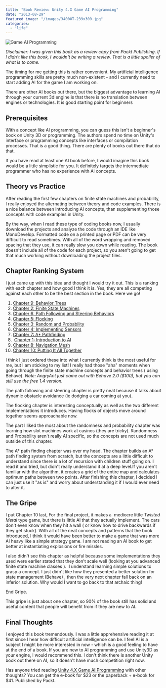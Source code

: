 ```yaml
---
title: "Book Review: Unity 4.X Game AI Programming"
date: "2013-08-29"
featured_image: "/images/3400OT-239x300.jpg"
categories: 
  - "life"
---
```


![Game AI Programming](/images/3400OT-239x300.jpg)

_Disclaimer: I was given this book as a review copy from Packt Publishing. If I didn't like this book, I wouldn't be writing a review. That is a little spoiler of what is to come._

The timing for me getting this is rather convenient. My artificial intelligence programming skills are pretty much non-existent - and I currently need to start adding AI for the game I am working on.

There are other AI books out there, but the biggest advantage to learning AI through your current 3d engine is that there is no translation between engines or technologies. It is good starting point for beginners

## Prerequisites

With a concept like AI programming, you can guess this isn't a beginner's book on Unity 3D or programming. The authors spend no time on Unity's interface or programming concepts like interfaces or compilation processes. That is a good thing. There are plenty of books out there that do that.

If you have read at least one AI book before, I would imagine this book would be a little simplistic for you. It definitely targets the intermediate programmer who has no experience with AI concepts.

## Theory vs Practice

After reading the first few chapters on finite state machines and probability, I really enjoyed the alternating between theory and code examples. There is a nice balance between introducing AI concepts, than supplementing those concepts with code examples in Unity.

By the way, when I read these type of coding books now, I usually download the projects and analyze the code through an IDE like MonoDevelop. Formatted code on a printed page or PDF can be very difficult to read sometimes. With all of the word wrapping and removed spacing that they use, it can really slow you down while reading. The book doesn't include all of the code for each project, so you aren't going to get that much working without downloading the project files.

## Chapter Ranking System

I just came up with this idea and thought I would try it out. This is a ranking with each chapter and how good I think it is. Yes, they are all competing against each other to be the best section in the book. Here we go!

1. [Chapter 9: Behavior Trees](http://www.packtpub.com/unity-4-x-game-artificial-intelligence-programming/book#chapter_9)
2. [Chapter 2: Finite State Machines](http://www.packtpub.com/unity-4-x-game-artificial-intelligence-programming/book#chapter_2)
3. [Chapter 6: Path Following and Steering Behaviors](http://www.packtpub.com/unity-4-x-game-artificial-intelligence-programming/book#chapter_6)
4. [Chapter 5: Flocking](http://www.packtpub.com/unity-4-x-game-artificial-intelligence-programming/book#chapter_5)
5. [Chapter 3: Random and Probability](http://www.packtpub.com/unity-4-x-game-artificial-intelligence-programming/book#chapter_3)
6. [Chapter 4: Implementing Sensors](http://www.packtpub.com/unity-4-x-game-artificial-intelligence-programming/book#chapter_4)
7. [Chapter 7: A\* Pathfinding](http://www.packtpub.com/unity-4-x-game-artificial-intelligence-programming/book#chapter_7)
8.  [Chapter 1: Introduction to AI](http://www.packtpub.com/unity-4-x-game-artificial-intelligence-programming/book#chapter_1)
9. [Chapter 8: Navigation Mesh](http://www.packtpub.com/unity-4-x-game-artificial-intelligence-programming/book#chapter_8)
10. [Chapter 10: Putting It All Together](http://www.packtpub.com/unity-4-x-game-artificial-intelligence-programming/book#chapter_10)

I think I just ordered these into what I currently think is the most useful for me, but I am sticking to my list! I really had those "aha" moments when going through the finite state machine concepts and behavior trees ( using Behave). _Note: AngryAnt just came out with Behave 2.0 ($100), but you can still use the free 1.4 version._

The path following and steering chapter is pretty neat because it talks about dynamic obstacle avoidance (ie dodging a car coming at you).

The flocking chapter is interesting conceptually as well as the two different implementations it introduces. Having flocks of objects move around together seems approachable now.

The part I liked the most about the randomness and probability chapter was learning how slot machines work at casinos (they are tricky). Randomness and Probability aren't really AI specific, so the concepts are not used much outside of this chapter.

The A\* path finding chapter was over my head. The chapter builds an A\* path finding system from scratch, but the concepts are a little difficult to understand since there is a lot of recursion with children stuff going on. I read it and tried, but didn't really understand it at a deep level.If you aren't familiar with the algorithm, it creates a grid of the entire map and calculates optimum paths between two points. After finishing this chapter, I decided I can just use it "as is" and worry about understanding it if I would ever need to alter it.

## The Gripe

I put Chapter 10 last, For the final project, it makes a  mediocre little _Twisted Metal_ type game, but there is little AI that they actually implement. The cars don't even know when they hit a wall ( or know how to drive backwards if they get stuck). With all of the neat concepts and patterns that the book introduced, I think it would have been better to make a game that was more AI heavy like a simple strategy game. I am not reading an AI book to get better at instantiating explosions or fire missles.

I also didn't see this chapter as helpful because some implementations they used were earlier stated that they don't scale well (looking at you advanced finite state machine classes ).  I understand learning simple solutions to grasp a concept. I just didn't like how they presented a better solution for state management (Behave) , then the very next chapter fall back on an inferior solution. Why would I want to go back to that archaic thing!

End Gripe.

This gripe is just about one chapter, so 90% of the book still has solid and useful content that people will benefit from if they are new to AI.

## Final Thoughts

I enjoyed this book tremendously. I was a little apprehensive reading it at first since I hear how difficult artificial intelligence can be. I feel AI is a subject I might be more interested in now - which is a good feeling to have at the end of a book. If you are new to AI programming and use Unity3D as your engine, I would recommend this. I don't think there is another Unity book out there on AI, so it doesn't have much competition right now.

Has anyone tried reading [Unity 4.X Game AI Programming](http://bit.ly/1cMsi7y) with other thoughts? You can get the e-book for $23 or the paperback + e-book for $41. Published by Packt.
